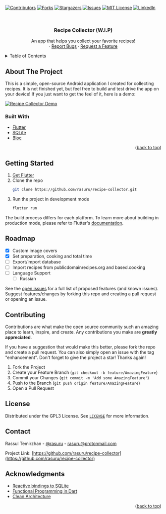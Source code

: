 <div id="top"></div>



<!-- PROJECT SHIELDS -->
<!--
*** I'm using markdown "reference style" links for readability.
*** Reference links are enclosed in brackets [ ] instead of parentheses ( ).
*** See the bottom of this document for the declaration of the reference variables
*** for contributors-url, forks-url, etc. This is an optional, concise syntax you may use.
*** https://www.markdownguide.org/basic-syntax/#reference-style-links
-->
[![Contributors][contributors-shield]][contributors-url]
[![Forks][forks-shield]][forks-url]
[![Stargazers][stars-shield]][stars-url]
[![Issues][issues-shield]][issues-url]
[![MIT License][license-shield]][license-url]
[![LinkedIn][linkedin-shield]][linkedin-url]



<!-- PROJECT LOGO -->
<br />
<div align="center">
  <h3 align="center">Recipe Collector (W.I.P)</h3>

  <p align="center">
    An app that helps you collect your favorite recipes!
    <!--
    <br />
    <a href="play store link"><strong>Play Store »</strong></a>
    <br />
    -->
    <br />
    ·
    <a href="https://github.com/rasuru/recipe-collector/issues">Report Bugs</a>
    ·
    <a href="https://github.com/rasuru/recipe-collector/issues">Request a Feature</a>
  </p>
</div>



<!-- TABLE OF CONTENTS -->
<details>
  <summary>Table of Contents</summary>
  <ol>
    <li>
      <a href="#about-the-project">About The Project</a>
      <ul>
        <li><a href="#built-with">Built With</a></li>
      </ul>
    </li>
    <li><a href="#getting-started">Getting Started</a></li>
    <li><a href="#roadmap">Roadmap</a></li>
    <li><a href="#contributing">Contributing</a></li>
    <li><a href="#license">License</a></li>
    <li><a href="#contact">Contact</a></li>
    <li><a href="#acknowledgments">Acknowledgments</a></li>
  </ol>
</details>



<!-- ABOUT THE PROJECT -->
## About The Project

This is a simple, open-source Android application I created for collecting recipes. It is not finished yet, but feel free to build and test drive the app on your device! If you just want to get the feel of it, here is a demo:

[![Recipe Collector Demo](https://res.cloudinary.com/marcomontalbano/image/upload/v1639802596/video_to_markdown/images/vimeo--658051887-c05b58ac6eb4c4700831b2b3070cd403.jpg)](https://vimeo.com/658051887 "Recipe Collector Demo")


### Built With

* [Flutter](https://flutter.dev/)
* [SQLite](https://sqlite.org/)
* [Bloc](https://bloclibrary.dev)

<p align="right">(<a href="#top">back to top</a>)</p>



<!-- GETTING STARTED -->
## Getting Started

1. [Get Flutter](https://docs.flutter.dev/get-started/install)
1. Clone the repo
   ```sh
   git clone https://github.com/rasuru/recipe-collector.git
   ```
2. Run the project in development mode
   ```sh
   flutter run
   ```

The build process differs for each platform. To learn more about building in production mode, please refer to Flutter's [documentation](https://docs.flutter.dev/).



<!-- ROADMAP -->
## Roadmap

- [x] Custom image covers
- [x] Set preparation, cooking and total time
- [ ] Export/import database
- [ ] Import recipes from publicdomainrecipes.org and based.cooking
- [ ] Language Support
    - [ ] Russian

See the [open issues](https://github.com/rasuru/recipe-collector/issues) for a full list of proposed features (and known issues). Suggest features/changes by forking this repo and creating a pull request or opening an issue.




<!-- CONTRIBUTING -->
## Contributing

Contributions are what make the open source community such an amazing place to learn, inspire, and create. Any contributions you make are **greatly appreciated**.

If you have a suggestion that would make this better, please fork the repo and create a pull request. You can also simply open an issue with the tag "enhancement".
Don't forget to give the project a star! Thanks again!

1. Fork the Project
2. Create your Feature Branch (`git checkout -b feature/AmazingFeature`)
3. Commit your Changes (`git commit -m 'Add some AmazingFeature'`)
4. Push to the Branch (`git push origin feature/AmazingFeature`)
5. Open a Pull Request



<!-- LICENSE -->
## License

Distributed under the GPL3 License. See [`LICENSE`](https://raw.githubusercontent.com/rasuru/recipe-collector/main/LICENSE) for more information.



<!-- CONTACT -->
## Contact

Rassul Temirzhan - [@rasuru](https://linkedin.com/in/rasuru) - rasuru@protonmail.com

Project Link: [https://github.com/rasuru/recipe-collector](https://github.com/rasuru/recipe-collector)



<!-- ACKNOWLEDGMENTS -->
## Acknowledgments

* [Reactive bindings to SQLite](https://pub.dev/packages/sqlbrite)
* [Functional Programming in Dart](https://pub.dev/packages/dartz)
* [Clean Architecture](https://blog.cleancoder.com/uncle-bob/2012/08/13/the-clean-architecture.html)

<p align="right">(<a href="#top">back to top</a>)</p>



<!-- MARKDOWN LINKS & IMAGES -->
<!-- https://www.markdownguide.org/basic-syntax/#reference-style-links -->
[contributors-shield]: https://img.shields.io/github/contributors/rasuru/recipe-collector.svg?style=for-the-badge
[contributors-url]: https://github.com/rasuru/recipe-collector/graphs/contributors
[forks-shield]: https://img.shields.io/github/forks/rasuru/recipe-collector.svg?style=for-the-badge
[forks-url]: https://github.com/rasuru/recipe-collector/network/members
[stars-shield]: https://img.shields.io/github/stars/rasuru/recipe-collector.svg?style=for-the-badge
[stars-url]: https://github.com/rasuru/recipe-collector/stargazers
[issues-shield]: https://img.shields.io/github/issues/rasuru/recipe-collector.svg?style=for-the-badge
[issues-url]: https://github.com/rasuru/recipe-collector/issues
[license-shield]: https://img.shields.io/github/license/rasuru/recipe-collector.svg?style=for-the-badge
[license-url]: https://github.com/rasuru/recipe-collector/blob/master/LICENSE.txt
[linkedin-shield]: https://img.shields.io/badge/-LinkedIn-black.svg?style=for-the-badge&logo=linkedin&colorB=555
[linkedin-url]: https://linkedin.com/in/rasuru
